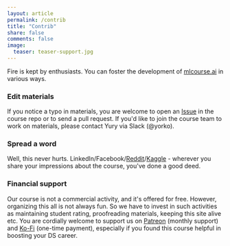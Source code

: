 ```yaml
---
layout: article
permalink: /contrib
title: "Contrib"
share: false
comments: false
image:
  teaser: teaser-support.jpg
---
```


Fire is kept by enthusiasts. You can foster the development of [mlcourse.ai](https://mlcourse.ai) in various ways. 

### Edit materials
If you notice a typo in materials, you are welcome to open an [Issue](https://github.com/Yorko/mlcourse.ai/issues) in the course repo or to send a pull request. If you'd like to join the course team to work on materials, please contact Yury via Slack (@yorko). 

### Spread a word
Well, this never hurts. LinkedIn/Facebook/[Reddit](https://www.reddit.com/r/MachineLearning/comments/9elgl1/n_mlcourseai_open_machine_learning_course_by/)/[Kaggle](https://www.kaggle.com/general/68205) - wherever you share your impressions about the course, you've done a good deed. 

### Financial support
Our course is not a commercial activity, and it's offered for free. However, organizing this all is not always fun. So we have to invest in such activities as maintaining student rating, proofreading materials, keeping this site alive etc. You are cordially welcome to support us on [Patreon](https://www.patreon.com/ods_mlcourse) (monthly support) and [Ko-Fi](ko-fi.com/mlcourse_ai) (one-time payment), especially if you found this course helpful in boosting your DS career. 
